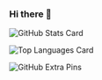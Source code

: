 ### Hi there 👋

<!--
**hiruc0000/hiruc0000** is a ✨ _special_ ✨ repository because its `README.md` (this file) appears on your GitHub profile.

Here are some ideas to get you started:

- 🔭 I’m currently working on ...
- 🌱 I’m currently learning ...
- 👯 I’m looking to collaborate on ...
- 🤔 I’m looking for help with ...
- 💬 Ask me about ...
- 📫 How to reach me: ...
- 😄 Pronouns: ...
- ⚡ Fun fact: ...
-->

![GitHub Stats Card](https://github-readme-stats.vercel.app/api?username=hiruc0000&show_icons=true&theme=dracula)

![Top Languages Card](https://github-readme-stats.vercel.app/api/top-langs/?username=zizi4n5&layout=compact&theme=dracula)

![GitHub Extra Pins](https://github-readme-stats.vercel.app/api/pin/?username=zizi4n5&theme=dracula)
